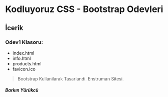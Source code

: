 # Kodluyoruz CSS - Bootstrap Odevleri
## İcerik
### Odev1 Klasoru:
- index.html
- info.html
- products.html
- favicon.ico
> Bootstrap Kullanilarak Tasarlandi. Enstruman Sitesi.

##### Barkın Yürükcü
